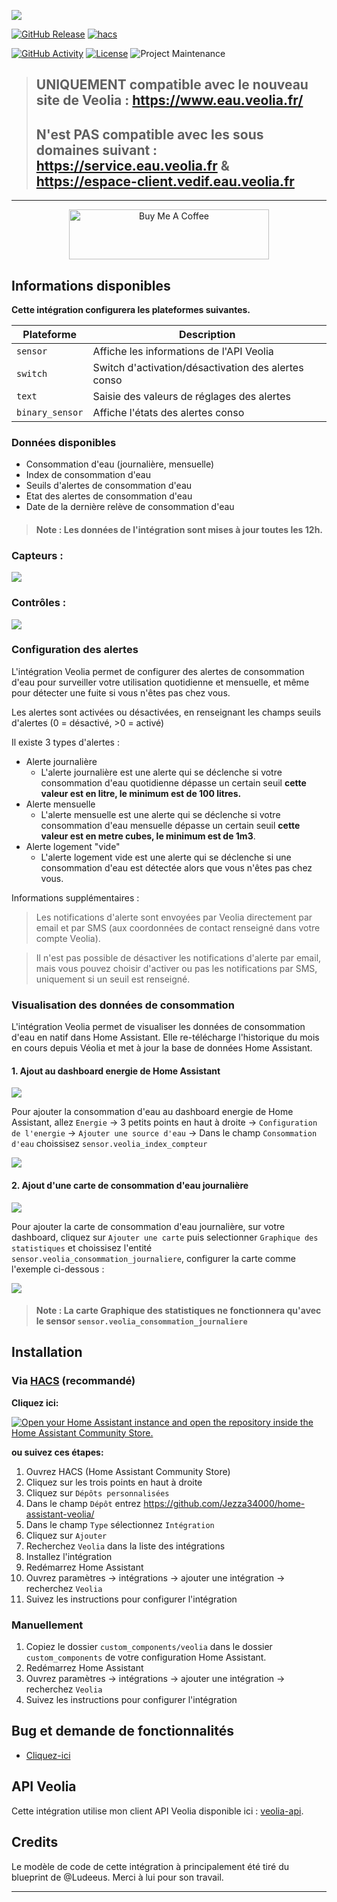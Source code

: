 <a href=""><img src="https://raw.githubusercontent.com/Jezza34000/home-assistant-veolia/main/images/veolialogo.png"></a>

[![GitHub Release][releases-shield]][releases]
[![hacs][hacsbadge]][hacs]

[![GitHub Activity][commits-shield]][commits]
[![License][license-shield]](LICENSE)
![Project Maintenance][maintenance-shield]

> ## UNIQUEMENT compatible avec le nouveau site de Veolia : https://www.eau.veolia.fr/
>
> ## N'est PAS compatible avec les sous domaines suivant : https://service.eau.veolia.fr & https://espace-client.vedif.eau.veolia.fr

---

<p align="center">
  <a href="https://www.buymeacoffee.com/jezza" target="_blank"><img src="https://cdn.buymeacoffee.com/buttons/default-yellow.png" alt="Buy Me A Coffee" height="80" width="320"></a>
</p>

## Informations disponibles

**Cette intégration configurera les plateformes suivantes.**

| Plateforme      | Description                                         |
| --------------- | --------------------------------------------------- |
| `sensor`        | Affiche les informations de l'API Veolia            |
| `switch`        | Switch d'activation/désactivation des alertes conso |
| `text`          | Saisie des valeurs de réglages des alertes          |
| `binary_sensor` | Affiche l'états des alertes conso                   |

### Données disponibles

- Consommation d'eau (journalière, mensuelle)
- Index de consommation d'eau
- Seuils d'alertes de consommation d'eau
- Etat des alertes de consommation d'eau
- Date de la dernière relève de consommation d'eau

> #### **Note :** Les données de l'intégration sont mises à jour toutes les 12h.

### Capteurs :

<a href=""><img src="https://raw.githubusercontent.com/Jezza34000/home-assistant-veolia/main/images/capteurs.png"></a>

### Contrôles :

<a href=""><img src="https://raw.githubusercontent.com/Jezza34000/home-assistant-veolia/main/images/controles.png"></a>

### Configuration des alertes

L'intégration Veolia permet de configurer des alertes de consommation d'eau pour surveiller votre utilisation
quotidienne et mensuelle, et même pour détecter une fuite si vous n'êtes pas chez vous.

Les alertes sont activées ou désactivées, en renseignant les champs seuils d'alertes (0 = désactivé, >0 = activé)

Il existe 3 types d'alertes :

- Alerte journalière
  - L'alerte journalière est une alerte qui se déclenche si votre consommation d'eau quotidienne dépasse un certain seuil **cette valeur est en litre, le minimum est de 100 litres.**
- Alerte mensuelle
  - L'alerte mensuelle est une alerte qui se déclenche si votre consommation d'eau mensuelle dépasse un certain seuil **cette valeur est en metre cubes, le minimum est de 1m3**.
- Alerte logement "vide"
  - L'alerte logement vide est une alerte qui se déclenche si une consommation d'eau est détectée alors que vous n'êtes pas chez vous.

Informations supplémentaires :

> Les notifications d'alerte sont envoyées par Veolia directement par email et par SMS (aux coordonnées de contact renseigné dans votre compte Veolia).

> Il n'est pas possible de désactiver les notifications d'alerte par email, mais vous pouvez choisir d'activer ou pas les notifications par SMS, uniquement si un seuil est renseigné.

### Visualisation des données de consommation

L'intégration Veolia permet de visualiser les données de consommation d'eau en natif dans Home Assistant. Elle re-télécharge l'historique du mois en cours depuis Véolia et met à jour la base de données Home Assistant.

#### 1. Ajout au dashboard energie de Home Assistant

<a href=""><img src="https://raw.githubusercontent.com/Jezza34000/home-assistant-veolia/main/images/dashboard_eau.png"></a>

Pour ajouter la consommation d'eau au dashboard energie de Home Assistant, allez `Energie` -> 3 petits points en haut à droite -> `Configuration de l'energie` -> `Ajouter une source d'eau` -> Dans le champ `Consommation d'eau` choissisez `sensor.veolia_index_compteur`

<a href=""><img src="https://raw.githubusercontent.com/Jezza34000/home-assistant-veolia/main/images/consommation.png"></a>

#### 2. Ajout d'une carte de consommation d'eau journalière

<a href=""><img src="https://raw.githubusercontent.com/Jezza34000/home-assistant-veolia/main/images/historique.png"></a>

Pour ajouter la carte de consommation d'eau journalière, sur votre dashboard, cliquez sur `Ajouter une carte` puis selectionner `Graphique des statistiques` et choissisez l'entité `sensor.veolia_consommation_journaliere`, configurer la carte comme l'exemple ci-dessous :

<a href=""><img src="https://raw.githubusercontent.com/Jezza34000/home-assistant-veolia/main/images/config_carte.png"></a>

> #### **Note :** La carte Graphique des statistiques ne fonctionnera qu'avec le sensor `sensor.veolia_consommation_journaliere`

## Installation

### Via [HACS](https://hacs.xyz/) (recommandé)

**Cliquez ici:**

[![Open your Home Assistant instance and open the repository inside the Home Assistant Community Store.](https://my.home-assistant.io/badges/hacs_repository.svg?style=flat-square)](https://my.home-assistant.io/redirect/hacs_repository/?owner=Jezza34000&repository=home-assistant-veolia&category=integration)

**ou suivez ces étapes:**

1. Ouvrez HACS (Home Assistant Community Store)
2. Cliquez sur les trois points en haut à droite
3. Cliquez sur `Dépôts personnalisées`
4. Dans le champ `Dépôt` entrez https://github.com/Jezza34000/home-assistant-veolia/
5. Dans le champ `Type` sélectionnez `Intégration`
6. Cliquez sur `Ajouter`
7. Recherchez `Veolia` dans la liste des intégrations
8. Installez l'intégration
9. Redémarrez Home Assistant
10. Ouvrez paramètres -> intégrations -> ajouter une intégration -> recherchez `Veolia`
11. Suivez les instructions pour configurer l'intégration

### Manuellement

1. Copiez le dossier `custom_components/veolia` dans le dossier `custom_components` de votre configuration Home Assistant.
2. Redémarrez Home Assistant
3. Ouvrez paramètres -> intégrations -> ajouter une intégration -> recherchez `Veolia`
4. Suivez les instructions pour configurer l'intégration

## Bug et demande de fonctionnalités

- [Cliquez-ici](https://github.com/Jezza34000/home-assistant-veolia/issues)

## API Veolia

Cette intégration utilise mon client API Veolia disponible ici : [veolia-api](https://github.com/Jezza34000/veolia-api).

## Credits

Le modèle de code de cette intégration à principalement été tiré du blueprint de @Ludeeus. Merci à lui pour son travail.

---

<!---->

[hacsbadge]: https://img.shields.io/badge/HACS-Custom-orange.svg?style=for-the-badge
[hacs]: https://hacs.xyz
[releases-shield]: https://img.shields.io/github/v/release/Jezza34000/home-assistant-veolia.svg?style=for-the-badge
[releases]: https://github.com/Jezza34000/home-assistant-veolia/releases
[commits-shield]: https://img.shields.io/github/commit-activity/y/ludeeus/integration_blueprint.svg?style=for-the-badge
[commits]: https://github.com/Jezza34000/home-assistant-veolia/commits/main
[license-shield]: https://img.shields.io/github/license/ludeeus/integration_blueprint.svg?style=for-the-badge
[maintenance-shield]: https://img.shields.io/badge/maintainer-%20%40Jezza34000-blue.svg?style=for-the-badge
[sensorsimg]: images/entities.png
